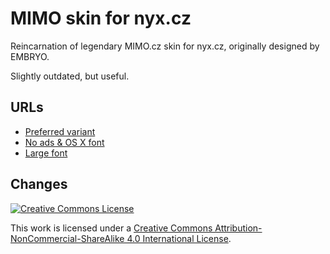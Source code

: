 # MIMO skin for nyx.cz

Reincarnation of legendary MIMO.cz skin for nyx.cz, originally designed by EMBRYO.

Slightly outdated, but useful.

## URLs

* [Preferred variant](https://f000.github.io/nyx-mimo-skin/mimo-f0b1c-mod-v2-91)
* [No ads & OS X font](https://f000.github.io/nyx-mimo-skin/mimo-f0b1c-mod-v2-81)
* [Large font](https://f000.github.io/nyx-mimo-skin/mimo-f0b1c-mod-v2-9)

## Changes
  
[<img alt="Creative Commons License" style="border-width:0" src="https://i.creativecommons.org/l/by-nc-sa/4.0/88x31.png" />](http://creativecommons.org/licenses/by-nc-sa/4.0/)

This work is licensed under a <a rel="license" href="http://creativecommons.org/licenses/by-nc-sa/4.0/">Creative Commons Attribution-NonCommercial-ShareAlike 4.0 International License</a>.
